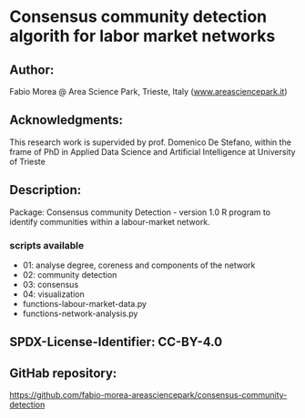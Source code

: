 # Consensus community detection algorith for labor market networks

## Author: 
Fabio Morea @ Area Science Park, Trieste, Italy (www.areasciencepark.it)
## Acknowledgments: 
This research work is supervided by prof. Domenico De Stefano, within the frame of PhD in Applied Data Science and Artificial Intelligence at University of Trieste

## Description: 
Package: Consensus community Detection - version 1.0
R program to identify communities within a labour-market network.
### scripts available

* 01: analyse degree, coreness and components of the network
* 02: community detection
* 03: consensus 
* 04: visualization 
* functions-labour-market-data.py
* functions-network-analysis.py
## SPDX-License-Identifier: CC-BY-4.0

## GitHab repository:  
https://github.com/fabio-morea-areasciencepark/consensus-community-detection
